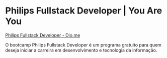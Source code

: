 # Philips Fullstack Developer | You Are You
[Philips Fullstack Developer - Dio.me](https://web.dio.me/track/philips-fullstack-developer)

O bootcamp Philips Fullstack Developer é um programa gratuito para quem deseja iniciar a carreira em desenvolvimento e tecnologia da informação.

